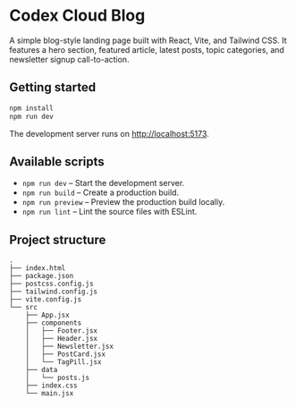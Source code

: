 # Codex Cloud Blog

A simple blog-style landing page built with React, Vite, and Tailwind CSS. It features a hero section, featured article, latest posts, topic categories, and newsletter signup call-to-action.

## Getting started

```bash
npm install
npm run dev
```

The development server runs on [http://localhost:5173](http://localhost:5173).

## Available scripts

- `npm run dev` – Start the development server.
- `npm run build` – Create a production build.
- `npm run preview` – Preview the production build locally.
- `npm run lint` – Lint the source files with ESLint.

## Project structure

```
.
├── index.html
├── package.json
├── postcss.config.js
├── tailwind.config.js
├── vite.config.js
└── src
    ├── App.jsx
    ├── components
    │   ├── Footer.jsx
    │   ├── Header.jsx
    │   ├── Newsletter.jsx
    │   ├── PostCard.jsx
    │   └── TagPill.jsx
    ├── data
    │   └── posts.js
    ├── index.css
    └── main.jsx
```
